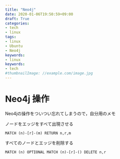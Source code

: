```yaml
---
title: "Neo4j"
date: 2020-01-06T19:50:59+09:00
draft: True
categories:
- tech
- linux
tags:
- linux
- Ubuntu
- Neo4j
keywords:
- linux
keywords:
- tech
#thumbnailImage: //example.com/image.jpg
---
```


<!--more-->

# Neo4j 操作

Neo4jの操作をついつい忘れてしまうので，自分用のメモ


ノードをエッジをすべて出現させる

```
MATCH (n)-[r]-(m) RETURN n,r,m
```

すべてのノードとエッジを削除する

```
MATCH (n) OPTIONAL MATCH (n)-[r]-() DELETE n,r
```
